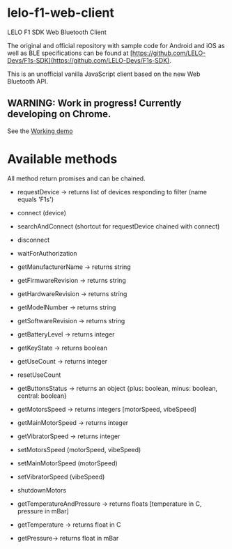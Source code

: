 # lelo-f1-web-client
LELO F1 SDK Web Bluetooth Client

The original and official repository with sample code for Android and iOS as well as BLE specifications can be found at [https://github.com/LELO-Devs/F1s-SDK](https://github.com/LELO-Devs/F1s-SDK).

This is an unofficial vanilla JavaScript  client based on the new Web Bluetooth API.

## WARNING: Work in progress! Currently developing on Chrome.

See the [Working demo](https://fabiofenoglio.github.io/lelo-f1-web-sdk/example.html)

# Available methods

All method return promises and can be chained.

- requestDevice -> returns list of devices responding to filter (name equals 'F1s')
- connect (device)
- searchAndConnect (shortcut for requestDevice chained with connect)
- disconnect
- waitForAuthorization

- getManufacturerName -> returns string
- getFirmwareRevision -> returns string
- getHardwareRevision -> returns string
- getModelNumber -> returns string
- getSoftwareRevision -> returns string
- getBatteryLevel -> returns integer
- getKeyState -> returns boolean
- getUseCount -> returns integer
- resetUseCount
- getButtonsStatus -> returns an object {plus: boolean, minus: boolean, central: boolean}
- getMotorsSpeed -> returns integers [motorSpeed, vibeSpeed]
- getMainMotorSpeed -> returns integer
- getVibratorSpeed -> returns integer
- setMotorsSpeed (motorSpeed, vibeSpeed) 
- setMainMotorSpeed (motorSpeed)
- setVibratorSpeed (vibeSpeed)
- shutdownMotors
- getTemperatureAndPressure -> returns floats [temperature in C, pressure in mBar]
- getTemperature -> returns float in C
- getPressure-> returns float in mBar
